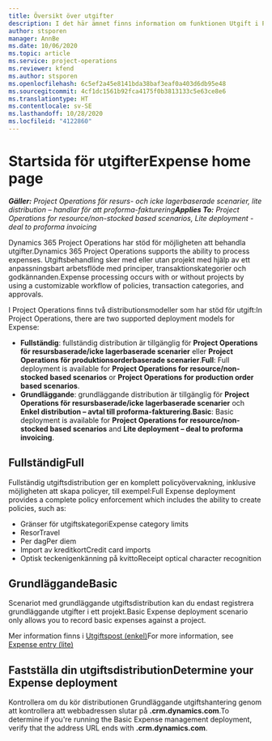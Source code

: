 ```yaml
---
title: Översikt över utgifter
description: I det här ämnet finns information om funktionen Utgift i Project Operations.
author: stsporen
manager: AnnBe
ms.date: 10/06/2020
ms.topic: article
ms.service: project-operations
ms.reviewer: kfend
ms.author: stsporen
ms.openlocfilehash: 6c5ef2a45e8141bda38baf3eaf0a403d6db95e48
ms.sourcegitcommit: 4cf1dc1561b92fca4175f0b3813133c5e63ce8e6
ms.translationtype: HT
ms.contentlocale: sv-SE
ms.lasthandoff: 10/28/2020
ms.locfileid: "4122860"
---
```

# <a name="expense-home-page"></a><span data-ttu-id="9a427-103">Startsida för utgifter</span><span class="sxs-lookup"><span data-stu-id="9a427-103">Expense home page</span></span>

<span data-ttu-id="9a427-104">_**Gäller:** Project Operations för resurs- och icke lagerbaserade scenarier, lite distribution – handlar för att proforma-fakturering_</span><span class="sxs-lookup"><span data-stu-id="9a427-104">_**Applies To:** Project Operations for resource/non-stocked based scenarios, Lite deployment - deal to proforma invoicing_</span></span>


<span data-ttu-id="9a427-105">Dynamics 365 Project Operations har stöd för möjligheten att behandla utgifter.</span><span class="sxs-lookup"><span data-stu-id="9a427-105">Dynamics 365 Project Operations supports the ability to process expenses.</span></span> <span data-ttu-id="9a427-106">Utgiftsbehandling sker med eller utan projekt med hjälp av ett anpassningsbart arbetsflöde med principer, transaktionskategorier och godkännanden.</span><span class="sxs-lookup"><span data-stu-id="9a427-106">Expense processing occurs with or without projects by using a customizable workflow of policies, transaction categories, and approvals.</span></span>

<span data-ttu-id="9a427-107">I Project Operations finns två distributionsmodeller som har stöd för utgift:</span><span class="sxs-lookup"><span data-stu-id="9a427-107">In Project Operations, there are two supported deployment models for Expense:</span></span> 

- <span data-ttu-id="9a427-108">**Fullständig**: fullständig distribution är tillgänglig för **Project Operations för resursbaserade/icke lagerbaserade scenarier** eller **Project Operations för produktionsorderbaserade scenarier**.</span><span class="sxs-lookup"><span data-stu-id="9a427-108">**Full**: Full deployment is available for **Project Operations for resource/non-stocked based scenarios** or **Project Operations for production order based scenarios**.</span></span>
- <span data-ttu-id="9a427-109">**Grundläggande**: grundläggande distribution är tillgänglig för **Project Operations för resursbaserade/icke lagerbaserade scenarier** och **Enkel distribution – avtal till proforma-fakturering**.</span><span class="sxs-lookup"><span data-stu-id="9a427-109">**Basic**: Basic deployment is available for **Project Operations for resource/non-stocked based scenarios** and **Lite deployment – deal to proforma invoicing**.</span></span>

## <a name="full"></a><span data-ttu-id="9a427-110">Fullständig</span><span class="sxs-lookup"><span data-stu-id="9a427-110">Full</span></span> 
<span data-ttu-id="9a427-111">Fullständig utgiftsdistribution ger en komplett policyövervakning, inklusive möjligheten att skapa policyer, till exempel:</span><span class="sxs-lookup"><span data-stu-id="9a427-111">Full Expense deployment provides a complete policy enforcement which includes the ability to create policies, such as:</span></span>

  - <span data-ttu-id="9a427-112">Gränser för utgiftskategori</span><span class="sxs-lookup"><span data-stu-id="9a427-112">Expense category limits</span></span>
  - <span data-ttu-id="9a427-113">Resor</span><span class="sxs-lookup"><span data-stu-id="9a427-113">Travel</span></span>
  - <span data-ttu-id="9a427-114">Per dag</span><span class="sxs-lookup"><span data-stu-id="9a427-114">Per diem</span></span>
  - <span data-ttu-id="9a427-115">Import av kreditkort</span><span class="sxs-lookup"><span data-stu-id="9a427-115">Credit card imports</span></span>
  - <span data-ttu-id="9a427-116">Optisk teckenigenkänning på kvitto</span><span class="sxs-lookup"><span data-stu-id="9a427-116">Receipt optical character recognition</span></span>

## <a name="basic"></a><span data-ttu-id="9a427-117">Grundläggande</span><span class="sxs-lookup"><span data-stu-id="9a427-117">Basic</span></span> 
<span data-ttu-id="9a427-118">Scenariot med grundläggande utgiftsdistribution kan du endast registrera grundläggande utgifter i ett projekt.</span><span class="sxs-lookup"><span data-stu-id="9a427-118">Basic Expense deployment scenario only allows you to record basic expenses against a project.</span></span> 

<span data-ttu-id="9a427-119">Mer information finns i [Utgiftspost (enkel)](basic-expense.md)</span><span class="sxs-lookup"><span data-stu-id="9a427-119">For more information, see [Expense entry (lite)](basic-expense.md)</span></span>

## <a name="determine-your-expense-deployment"></a><span data-ttu-id="9a427-120">Fastställa din utgiftsdistribution</span><span class="sxs-lookup"><span data-stu-id="9a427-120">Determine your Expense deployment</span></span>
<span data-ttu-id="9a427-121">Kontrollera om du kör distributionen Grundläggande utgiftshantering genom att kontrollera att webbadressen slutar på **.crm.dynamics.com**.</span><span class="sxs-lookup"><span data-stu-id="9a427-121">To determine if you're running the Basic Expense management deployment, verify that the address URL ends with **.crm.dynamics.com**.</span></span> 
